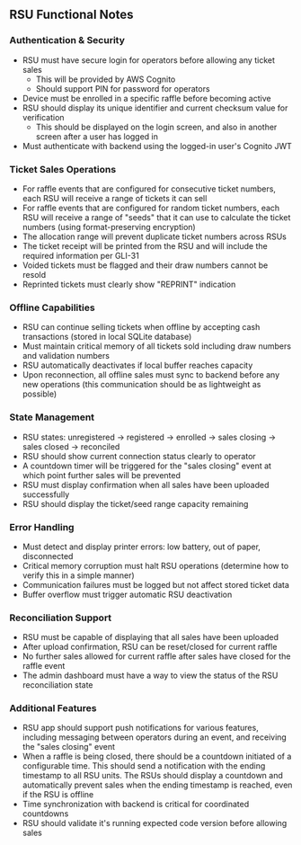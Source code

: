 ## RSU Functional Notes

### Authentication & Security

- RSU must have secure login for operators before allowing any ticket sales
  - This will be provided by AWS Cognito
  - Should support PIN for password for operators
- Device must be enrolled in a specific raffle before becoming active
- RSU should display its unique identifier and current checksum value for verification
  - This should be displayed on the login screen, and also in another screen after a user has logged in
- Must authenticate with backend using the logged-in user's Cognito JWT

### Ticket Sales Operations

- For raffle events that are configured for consecutive ticket numbers, each RSU will receive a range of tickets it can sell
- For raffle events that are configured for random ticket numbers, each RSU will receive a range of "seeds" that it can use to calculate the ticket numbers (using format-preserving encryption)
- The allocation range will prevent duplicate ticket numbers across RSUs
- The ticket receipt will be printed from the RSU and will include the required information per GLI-31
- Voided tickets must be flagged and their draw numbers cannot be resold
- Reprinted tickets must clearly show "REPRINT" indication

### Offline Capabilities

- RSU can continue selling tickets when offline by accepting cash transactions (stored in local SQLite database)
- Must maintain critical memory of all tickets sold including draw numbers and validation numbers
- RSU automatically deactivates if local buffer reaches capacity
- Upon reconnection, all offline sales must sync to backend before any new operations (this communication should be as lightweight as possible)

### State Management

- RSU states: unregistered → registered → enrolled → sales closing → sales closed → reconciled
- RSU should show current connection status clearly to operator
- A countdown timer will be triggered for the "sales closing" event at which point further sales will be prevented
- RSU must display confirmation when all sales have been uploaded successfully
- RSU should display the ticket/seed range capacity remaining

### Error Handling

- Must detect and display printer errors: low battery, out of paper, disconnected
- Critical memory corruption must halt RSU operations (determine how to verify this in a simple manner)
- Communication failures must be logged but not affect stored ticket data
- Buffer overflow must trigger automatic RSU deactivation

### Reconciliation Support

- RSU must be capable of displaying that all sales have been uploaded
- After upload confirmation, RSU can be reset/closed for current raffle
- No further sales allowed for current raffle after sales have closed for the raffle event
- The admin dashboard must have a way to view the status of the RSU reconciliation state

### Additional Features

- RSU app should support push notifications for various features, including messaging between operators during an event, and receiving the "sales closing" event
- When a raffle is being closed, there should be a countdown initiated of a configurable time. This should send a notification with the ending timestamp to all RSU units. The RSUs should display a countdown and automatically prevent sales when the ending timestamp is reached, even if the RSU is offline
- Time synchronization with backend is critical for coordinated countdowns
- RSU should validate it's running expected code version before allowing sales
